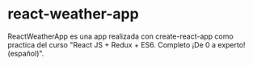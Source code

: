 # react-weather-app
ReactWeatherApp es una app realizada con create-react-app como practica del curso "React JS + Redux + ES6. Completo ¡De 0 a experto! (español)".
